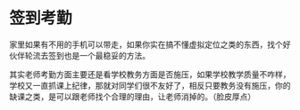 # 签到考勤

家里如果有不用的手机可以带走，如果你实在搞不懂虚拟定位之类的东西，找个好伙伴轮流去签到也是一个最稳妥的方法。

其实老师考勤方面主要还是看学校教务方面是否施压，如果学校教学质量不咋样，学校又一直抓课上纪律，那就对同学们很不友好了，相反只要教务没有施压，你的缺课之类，是可以跟老师找个合理的理由，让老师消掉的。（脸皮厚点）
